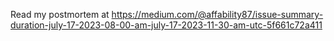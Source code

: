 Read my postmortem at https://medium.com/@affability87/issue-summary-duration-july-17-2023-08-00-am-july-17-2023-11-30-am-utc-5f661c72a411
